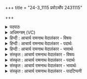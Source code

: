+++
title = "24-3_1115 प्रवोऽर्चोप 2431115"

+++
<details><summary>पदपाठः</summary>

उ꣡प꣢꣯। प्र꣣क्षे꣢। प्र꣣। क्षे꣢। म꣡धु꣢꣯मति। क्षि꣣य꣡न्तः꣢। पु꣡ष्ये꣢꣯म। र꣣यि꣢म्। धी꣣म꣡हे꣢। ते꣣। इन्द्र। १११५।
</details>

<details><summary>अधिमन्त्रम् (VC)</summary>

- इन्द्रः
- वामदेवः
- द्विपदा विराट्
- पञ्चमः
</details>

<details><summary>हिन्दी : आचार्य रामनाथ वेदालंकार - विषयः</summary>

तृतीय ऋचा पूर्वार्चिक में ४४४ क्रमाङ्क पर परमात्मा के विषय में व्याख्यात हो चुकी है। यहाँ गुरु-शिष्य का और राजा-प्रजा का विषय वर्णित है।
</details>

<details><summary>हिन्दी : आचार्य रामनाथ वेदालंकार - पदार्थः</summary>

पदार्थान्वयभाषाः -  हे(इन्द्र)विद्वन् आचार्य वा परमैश्वर्यशाली वीर श्रेष्ठ राजन्!हम(ते)आपको(धीमहे)आचार्य के पद वा राजा के पद पर प्रतिष्ठित करते हैं।(तव)आपके(मधुमति)मधुर(प्रक्षे)ज्ञान के झरने में वा ऐश्वर्य के झरने में(उप क्षियन्तः)निवास करते हुए,हम(रयिम्)विद्याधन को वा सुवर्ण,वस्त्र,आभूषण आदि धन को(पुष्येम)पुष्ट रूप से प्राप्त करें ॥३॥
</details>

<details><summary>हिन्दी : आचार्य रामनाथ वेदालंकार - भावार्थः</summary>

भावार्थभाषाः -  आचार्य के पद पर वा राजा के पद पर यदि सुयोग्य विद्वान् पुरुष प्रतिष्ठापित किया जाए, तो वह सब शिष्यों वा प्रजाजनों को विद्वान् वा धनपति कर सकता है ॥३॥ इस खण्ड में अध्यात्म और अधिराष्ट्र तथा गुरु-शिष्य और राजा-प्रजा के विषयों का वर्णन होने से इस खण्ड की पूर्व खण्ड के साथ सङ्गति है ॥ सप्तम अध्याय में सप्तम खण्ड समाप्त ॥ सप्तम अध्याय समाप्त ॥ चतुर्थ प्रपाठक में प्रथम अर्ध समाप्त ॥
</details>

<details><summary>संस्कृत : आचार्य रामनाथ वेदालंकार - विषयः</summary>

तृतीया ऋक् पूर्वार्चिके ४४४ क्रमाङ्के परमात्मविषये व्याख्याता। अत्र गुरुशिष्यविषये राजप्रजाविषये च वर्ण्यते।
</details>

<details><summary>संस्कृत : आचार्य रामनाथ वेदालंकार - पदार्थः</summary>

पदार्थान्वयभाषाः -  हे(इन्द्र)विद्वन् आचार्य परमैश्वर्यवन् वीर राजेन्द्र वा!वयं(ते)त्वाम्(धीमहे)आचार्यपदे राजपदे वा प्रतिष्ठापयामः। तव(मधुमति)मधुरे(प्रक्षे)ज्ञाननिर्झरे ऐश्वर्यनिर्झरे वा(उप क्षियन्तः)निवसन्तः वयम्(रयिम्)विद्याधनम् सुवर्णवस्त्रालङ्कारादिधनं वा(पुष्येम)पुष्टतया प्राप्नुयाम ॥३॥
</details>

<details><summary>संस्कृत : आचार्य रामनाथ वेदालंकार - भावार्थः</summary>

भावार्थभाषाः -  आचार्यपदे नृपतिपदे वा सुयोग्यो विद्वान् पुरुषश्चेत् प्रतिष्ठाप्यते तर्हि स सर्वान् शिष्यान् प्रजाजनांश्च विदुषो धनाधीशांश्च कर्तुं पारयति ॥३॥ अस्मिन् खण्डेऽध्यात्माधिराष्ट्रयोर्गुरुशिष्यराजप्रजयोश्च विषयाणां वर्णनादेतत्खण्डस्य पूर्वखण्डेन संगतिरस्ति ॥
</details>

<details><summary>संस्कृत : आचार्य रामनाथ वेदालंकार - पादटिप्पनी</summary>

टिप्पणी:   १. साम० ४४४।
</details>